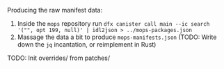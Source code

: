 Producing the raw manifest data:

1. Inside the `mops` repository run
`dfx canister call main --ic search '("", opt 199, null)' | idl2json > ../mops-packages.json`
2. Massage the data a bit to produce `mops-manifests.json` (TODO: Write down the `jq` incantation, or reimplement in Rust)


TODO: Init overrides/ from patches/
